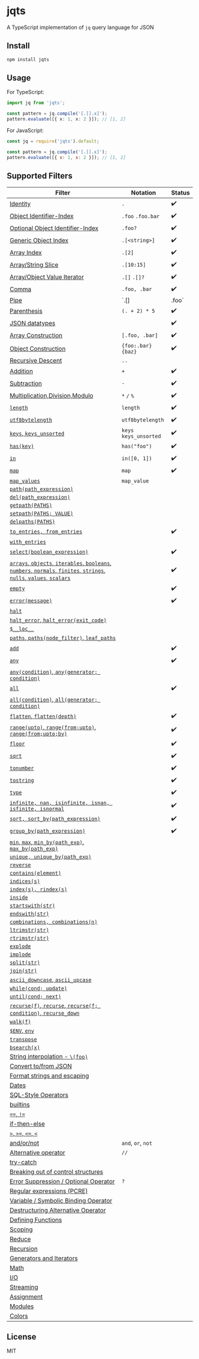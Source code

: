 # jqts

A TypeScript implementation of `jq` query language for JSON

## Install

```sh
npm install jqts
```

## Usage

For TypeScript:

```typescript
import jq from 'jqts';

const pattern = jq.compile('[.[].x]');
pattern.evaluate([{ x: 1, x: 2 }]); // [1, 2]
```

For JavaScript:

```javascript
const jq = require('jqts').default;

const pattern = jq.compile('[.[].x]');
pattern.evaluate([{ x: 1, x: 2 }]); // [1, 2]
```

## Supported Filters

| Filter                                                                                                                                                                                                                                                 | Notation               | Status             |
| ------------------------------------------------------------------------------------------------------------------------------------------------------------------------------------------------------------------------------------------------------ | ---------------------- | ------------------ |
| [Identity](https://stedolan.github.io/jq/manual/#Identity:.)                                                                                                                                                                                           | `.`                    | :heavy_check_mark: |
| [Object Identifier-Index](https://stedolan.github.io/jq/manual/#ObjectIdentifier-Index:.foo,.foo.bar)                                                                                                                                                  | `.foo` `.foo.bar`      | :heavy_check_mark: |
| [Optional Object Identifier-Index](https://stedolan.github.io/jq/manual/#OptionalObjectIdentifier-Index:.foo?)                                                                                                                                         | `.foo?`                | :heavy_check_mark: |
| [Generic Object Index](https://stedolan.github.io/jq/manual/#GenericObjectIndex:.[%3Cstring%3E])                                                                                                                                                       | `.[<string>]`          | :heavy_check_mark: |
| [Array Index](https://stedolan.github.io/jq/manual/#ArrayIndex:.[2])                                                                                                                                                                                   | `.[2]`                 | :heavy_check_mark: |
| [Array/String Slice](https://stedolan.github.io/jq/manual/#Array/StringSlice:.[10:15])                                                                                                                                                                 | `.[10:15]`             | :heavy_check_mark: |
| [Array/Object Value Iterator](https://stedolan.github.io/jq/manual/#Array/ObjectValueIterator:.[])                                                                                                                                                     | `.[]` `.[]?`           | :heavy_check_mark: |
| [Comma](https://stedolan.github.io/jq/manual/#Comma:,)                                                                                                                                                                                                 | `.foo, .bar`           | :heavy_check_mark: |
| [Pipe](https://stedolan.github.io/jq/manual/#Pipe)                                                                                                                                                                                                     | `.[] | .foo`           | :heavy_check_mark: |
| [Parenthesis](https://stedolan.github.io/jq/manual/#Parenthesis)                                                                                                                                                                                       | `(. + 2) * 5`          | :heavy_check_mark: |
| [JSON datatypes](https://stedolan.github.io/jq/manual/#TypesandValues)                                                                                                                                                                                 |                        | :heavy_check_mark: |
| [Array Construction](https://stedolan.github.io/jq/manual/#Arrayconstruction:[])                                                                                                                                                                       | `[.foo, .bar]`         | :heavy_check_mark: |
| [Object Construction](https://stedolan.github.io/jq/manual/#ObjectConstruction:{})                                                                                                                                                                     | `{foo:.bar}` `{baz}`   | :heavy_check_mark: |
| [Recursive Descent](https://stedolan.github.io/jq/manual/#RecursiveDescent:..)                                                                                                                                                                         | `..`                   |                    |
| [Addition](https://stedolan.github.io/jq/manual/#Addition:+)                                                                                                                                                                                           | `+`                    | :heavy_check_mark: |
| [Subtraction](https://stedolan.github.io/jq/manual/#Subtraction:-)                                                                                                                                                                                     | `-`                    | :heavy_check_mark: |
| [Multiplication,Division,Modulo](https://stedolan.github.io/jq/manual/#Multiplication,division,modulo:*,/,and%)                                                                                                                                        | `*` `/` `%`            | :heavy_check_mark: |
| [`length`](https://stedolan.github.io/jq/manual/#length)                                                                                                                                                                                               | `length`               | :heavy_check_mark: |
| [`utf8bytelength`](https://stedolan.github.io/jq/manual/#utf8bytelength)                                                                                                                                                                               | `utf8bytelength`       | :heavy_check_mark: |
| [`keys`, `keys_unsorted`](https://stedolan.github.io/jq/manual/#keys,keys_unsorted)                                                                                                                                                                    | `keys` `keys_unsorted` | :heavy_check_mark: |
| [`has(key)`](<https://stedolan.github.io/jq/manual/#has(key)>)                                                                                                                                                                                         | `has("foo")`           | :heavy_check_mark: |
| [`in`](https://stedolan.github.io/jq/manual/#in)                                                                                                                                                                                                       | `in([0, 1])`           | :heavy_check_mark: |
| [`map`](<https://stedolan.github.io/jq/manual/#map(x),map_values(x)>)                                                                                                                                                                                  | `map`                  | :heavy_check_mark: |
| [`map_values`](<https://stedolan.github.io/jq/manual/#map(x),map_values(x)>)                                                                                                                                                                           | `map_value`            |                    |
| [`path(path_expression)`](<https://stedolan.github.io/jq/manual/#path(path_expression)>)                                                                                                                                                               |                        |                    |
| [`del(path_expression)`](<https://stedolan.github.io/jq/manual/#del(path_expression)>)                                                                                                                                                                 |                        |                    |
| [`getpath(PATHS)`](<https://stedolan.github.io/jq/manual/#getpath(PATHS)>)                                                                                                                                                                             |                        |                    |
| [`setpath(PATHS; VALUE)`](<https://stedolan.github.io/jq/manual/#setpath(PATHS;VALUE)>)                                                                                                                                                                |                        |                    |
| [`delpaths(PATHS)`](<https://stedolan.github.io/jq/manual/#delpaths(PATHS)>)                                                                                                                                                                           |                        |                    |
| [`to_entries, from_entries`](https://stedolan.github.io/jq/manual/#to_entries,from_entries,with_entries)                                                                                                                                               |                        | :heavy_check_mark: |
| [`with_entries`](https://stedolan.github.io/jq/manual/#to_entries,from_entries,with_entries)                                                                                                                                                           |                        |                    |
| [`select(boolean_expression)`](<https://stedolan.github.io/jq/manual/#select(boolean_expression)>)                                                                                                                                                     |                        | :heavy_check_mark: |
| [`arrays`, `objects`, `iterables`, `booleans`, `numbers`, `normals`, `finites`, `strings`, `nulls`, `values`, `scalars`](https://stedolan.github.io/jq/manual/#arrays,objects,iterables,booleans,numbers,normals,finites,strings,nulls,values,scalars) |                        | :heavy_check_mark: |
| [`empty`](https://stedolan.github.io/jq/manual/#empty)                                                                                                                                                                                                 |                        | :heavy_check_mark: |
| [`error(message)`](<https://stedolan.github.io/jq/manual/#error(message)>)                                                                                                                                                                             |                        | :heavy_check_mark: |
| [`halt`](https://stedolan.github.io/jq/manual/#halt)                                                                                                                                                                                                   |                        |                    |
| [`halt_error`, `halt_error(exit_code)`](<https://stedolan.github.io/jq/manual/#halt_error,halt_error(exit_code)>)                                                                                                                                      |                        |                    |
| [`$__loc__`](https://stedolan.github.io/jq/manual/#$__loc__)                                                                                                                                                                                           |
| [`paths`, `paths(node_filter)`, `leaf_paths`](<https://stedolan.github.io/jq/manual/#paths,paths(node_filter),leaf_paths>)                                                                                                                             |                        |                    |
| [`add`](https://stedolan.github.io/jq/manual/#add)                                                                                                                                                                                                     |                        | :heavy_check_mark: |
| [`any`](<https://stedolan.github.io/jq/manual/#any,any(condition),any(generator;condition)>)                                                                                                                                                           |                        | :heavy_check_mark: |
| [`any(condition)`, `any(generator; condition)`](<https://stedolan.github.io/jq/manual/#any,any(condition),any(generator;condition)>)                                                                                                                   |                        |                    |
| [`all`](<https://stedolan.github.io/jq/manual/#all,all(condition),all(generator;condition)>)                                                                                                                                                           |                        | :heavy_check_mark: |
| [`all(condition)`, `all(generator; condition)`](<https://stedolan.github.io/jq/manual/#all,all(condition),all(generator;condition)>)                                                                                                                   |                        |                    |
| [`flatten`, `flatten(depth)`](<https://stedolan.github.io/jq/manual/#flatten,flatten(depth)>)                                                                                                                                                          |                        | :heavy_check_mark: |
| [`range(upto)`, `range(from;upto)`, `range(from;upto;by)`](<https://stedolan.github.io/jq/manual/#range(upto),range(from;upto)range(from;upto;by)>)                                                                                                    |                        | :heavy_check_mark: |
| [`floor`](https://stedolan.github.io/jq/manual/#floor)                                                                                                                                                                                                 |                        | :heavy_check_mark: |
| [`sqrt`](https://stedolan.github.io/jq/manual/#sqrt)                                                                                                                                                                                                   |                        | :heavy_check_mark: |
| [`tonumber`](https://stedolan.github.io/jq/manual/#tonumber)                                                                                                                                                                                           |                        | :heavy_check_mark: |
| [`tostring`](https://stedolan.github.io/jq/manual/#tostring)                                                                                                                                                                                           |                        | :heavy_check_mark: |
| [`type`](https://stedolan.github.io/jq/manual/#type)                                                                                                                                                                                                   |                        | :heavy_check_mark: |
| [`infinite, nan, isinfinite, isnan, isfinite, isnormal`](https://stedolan.github.io/jq/manual/#infinite,nan,isinfinite,isnan,isfinite,isnormal)                                                                                                        |                        | :heavy_check_mark: |
| [`sort, sort_by(path_expression)`](<https://stedolan.github.io/jq/manual/#sort,sort_by(path_expression)>)                                                                                                                                              |                        | :heavy_check_mark: |
| [`group_by(path_expression)`](<https://stedolan.github.io/jq/manual/#group_by(path_expression)>)                                                                                                                                                       |                        | :heavy_check_mark: |
| [`min`, `max`, `min_by(path_exp)`, `max_by(path_exp)`](https://stedolan.github.io/jq/manual)                                                                                                                                                           |                        |                    |
| [`unique, unique_by(path_exp)`](https://stedolan.github.io/jq/manual)                                                                                                                                                                                  |                        |                    |
| [`reverse`](https://stedolan.github.io/jq/manual)                                                                                                                                                                                                      |                        |                    |
| [`contains(element)`](https://stedolan.github.io/jq/manual)                                                                                                                                                                                            |                        |                    |
| [`indices(s)`](https://stedolan.github.io/jq/manual)                                                                                                                                                                                                   |                        |                    |
| [`index(s), rindex(s)`](https://stedolan.github.io/jq/manual)                                                                                                                                                                                          |                        |                    |
| [`inside`](https://stedolan.github.io/jq/manual)                                                                                                                                                                                                       |                        |                    |
| [`startswith(str)`](https://stedolan.github.io/jq/manual)                                                                                                                                                                                              |                        |                    |
| [`endswith(str)`](https://stedolan.github.io/jq/manual)                                                                                                                                                                                                |                        |                    |
| [`combinations, combinations(n)`](https://stedolan.github.io/jq/manual)                                                                                                                                                                                |                        |                    |
| [`ltrimstr(str)`](https://stedolan.github.io/jq/manual)                                                                                                                                                                                                |                        |                    |
| [`rtrimstr(str)`](https://stedolan.github.io/jq/manual)                                                                                                                                                                                                |                        |                    |
| [`explode`](https://stedolan.github.io/jq/manual)                                                                                                                                                                                                      |                        |                    |
| [`implode`](https://stedolan.github.io/jq/manual)                                                                                                                                                                                                      |                        |                    |
| [`split(str)`](https://stedolan.github.io/jq/manual)                                                                                                                                                                                                   |                        |                    |
| [`join(str)`](https://stedolan.github.io/jq/manual)                                                                                                                                                                                                    |                        |                    |
| [`ascii_downcase`, `ascii_upcase`](https://stedolan.github.io/jq/manual)                                                                                                                                                                               |                        |                    |
| [`while(cond; update)`](https://stedolan.github.io/jq/manual)                                                                                                                                                                                          |                        |                    |
| [`until(cond; next)`](https://stedolan.github.io/jq/manual)                                                                                                                                                                                            |                        |                    |
| [`recurse(f)`, `recurse`, `recurse(f; condition)`, `recurse_down`](https://stedolan.github.io/jq/manual)                                                                                                                                               |                        |                    |
| [`walk(f)`](https://stedolan.github.io/jq/manual)                                                                                                                                                                                                      |                        |                    |
| [`$ENV`, `env`](https://stedolan.github.io/jq/manual)                                                                                                                                                                                                  |                        |                    |
| [`transpose`](https://stedolan.github.io/jq/manual)                                                                                                                                                                                                    |                        |                    |
| [`bsearch(x)`](https://stedolan.github.io/jq/manual)                                                                                                                                                                                                   |                        |                    |
| [String interpolation - `\(foo)`](https://stedolan.github.io/jq/manual)                                                                                                                                                                                |                        |                    |
| [Convert to/from JSON](https://stedolan.github.io/jq/manual)                                                                                                                                                                                           |                        |                    |
| [Format strings and escaping](https://stedolan.github.io/jq/manual)                                                                                                                                                                                    |                        |                    |
| [Dates](https://stedolan.github.io/jq/manual)                                                                                                                                                                                                          |                        |                    |
| [SQL-Style Operators](https://stedolan.github.io/jq/manual)                                                                                                                                                                                            |                        |                    |
| [builtins](https://stedolan.github.io/jq/manual)                                                                                                                                                                                                       |                        |                    |
| [`==`, `!=`](https://stedolan.github.io/jq/manual)                                                                                                                                                                                                     |                        |                    |
| [if-then-else](https://stedolan.github.io/jq/manual)                                                                                                                                                                                                   |                        |                    |
| [`>`, `>=`, `<=`, `<`](https://stedolan.github.io/jq/manual)                                                                                                                                                                                           |                        |                    |
| [and/or/not](https://stedolan.github.io/jq/manual)                                                                                                                                                                                                     | `and`, `or`, `not`     |                    |
| [Alternative operator](https://stedolan.github.io/jq/manual)                                                                                                                                                                                           | `//`                   |                    |
| [try-catch](https://stedolan.github.io/jq/manual)                                                                                                                                                                                                      |                        |                    |
| [Breaking out of control structures](https://stedolan.github.io/jq/manual)                                                                                                                                                                             |                        |                    |
| [Error Suppression / Optional Operator](https://stedolan.github.io/jq/manual)                                                                                                                                                                          | `?`                    |                    |
| [Regular expressions (PCRE)](https://stedolan.github.io/jq/manual)                                                                                                                                                                                     |                        |                    |
| [Variable / Symbolic Binding Operator](https://stedolan.github.io/jq/manual)                                                                                                                                                                           |                        |                    |
| [Destructuring Alternative Operator](https://stedolan.github.io/jq/manual)                                                                                                                                                                             |                        |                    |
| [Defining Functions](https://stedolan.github.io/jq/manual)                                                                                                                                                                                             |                        |                    |
| [Scoping](https://stedolan.github.io/jq/manual)                                                                                                                                                                                                        |                        |                    |
| [Reduce](https://stedolan.github.io/jq/manual)                                                                                                                                                                                                         |                        |                    |
| [Recursion](https://stedolan.github.io/jq/manual)                                                                                                                                                                                                      |                        |                    |
| [Generators and Iterators](https://stedolan.github.io/jq/manual)                                                                                                                                                                                       |                        |                    |
| [Math](https://stedolan.github.io/jq/manual)                                                                                                                                                                                                           |                        |                    |
| [I/O](https://stedolan.github.io/jq/manual)                                                                                                                                                                                                            |                        |                    |
| [Streaming](https://stedolan.github.io/jq/manual)                                                                                                                                                                                                      |                        |                    |
| [Assignment](https://stedolan.github.io/jq/manual)                                                                                                                                                                                                     |                        |                    |
| [Modules](https://stedolan.github.io/jq/manual)                                                                                                                                                                                                        |                        |                    |
| [Colors](https://stedolan.github.io/jq/manual)                                                                                                                                                                                                         |                        |                    |

## License

MIT
